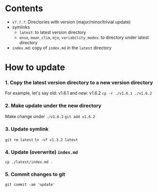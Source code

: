# Contents

- `v?.?.?`: Directories with version (major/minor/trivial update)
- symlinks 
  - `latest`: to latest version directory
  - `enso`, `mean_clim`, `mjo`, `variability_modes`: to directory under latest directory
- `index.md`: copy of `index.md` in the `latest` directory

# How to update

### 1. Copy the latest version directory to a new version directory
For example, let's say old: v1.6.1 and new: v1.6.2
```cp -r ./v1.6.1 ./v1.6.2```

### 2. Make update under the new directory
Make change under `./v1.6.2`
```git add v1.6.2```

### 3. Update symlink
```git rm latest```
```ln -sf v1.3.2 latest```

### 4. Update (overwrite) `index.md`
```cp ./latest/index.md .```

### 5. Commit changes to git
```git commit -am 'update'```
